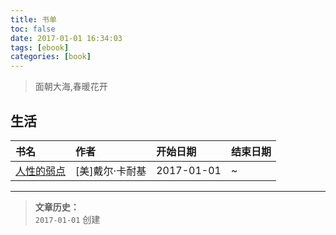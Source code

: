 ```yaml
---
title: 书单
toc: false
date: 2017-01-01 16:34:03
tags: [ebook]
categories: [book]
---
```


> 面朝大海,春暖花开

## 生活   

|书名|作者|开始日期|结束日期|
|:---|:---|:---|:---|
|[人性的弱点]()|[美]戴尔·卡耐基|2017-01-01|~|  






---
>**文章历史：**    
`2017-01-01` 创建

